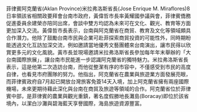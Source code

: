 菲律賓阿克蘭省(Aklan Province)米拉弗洛斯省長(Jose Enrique M. Miraflores)8日率領該省相關政要拜會台南市政府，黃偉哲市長率黃耀國參議與會，菲律賓僑務促進委員余建榮亦陪同出席，會談中雙方均認為未來可在文化、觀光、教育等方面更加深入交流。黃偉哲市長表示，台南與阿克蘭省在商貿、教育及文化等領域頗具合作潛力。他除了鼓勵台南市民與企業可赴菲探索商貿投資的可能性外，同時期盼能透過文化互訪加深交流，例如邀請當地優秀文藝團體來台南演出，讓市民得以欣賞更多元的文化風貌。黃市長並現場邀請米拉弗洛斯省長參加每年年末舉辦的「大台南國際旅展」，讓台南市民能進一步認識阿克蘭省的獨特魅力。米拉弗洛斯省長表示，這是他第二次造訪台南，而他從整潔有序的市容中，不僅感受到市民的高度自律，也看見市府團隊的努力。他指出，阿克蘭省在農業與旅遊業方面發展亮眼，而菲律賓政府自7月起已開放台灣旅客免簽14天入境，加上阿克蘭省擁有兩座國際機場，未來更期待藉此深化與台南在商貿及旅遊等領域的合作。阿克蘭省位於菲律賓中部，是菲律賓的農業與觀光重鎮，著名度假勝地長灘島(Boracay)即位於該省境內，以潔白沙灘與碧海藍天享譽國際，海島旅遊資源豐富。